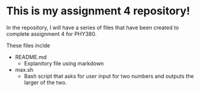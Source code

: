 # This is my assignment 4 repository!

In the repository, I will have a series of files that have been created to complete assignment 4 for PHY380. 

These files inclde 

- README.md
  - Explanitory file using markdown
- max.sh
  - Bash script that asks for user input for two numbers and outputs the larger of the two. 
